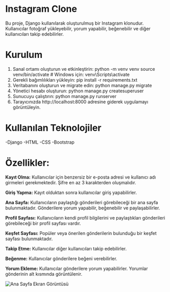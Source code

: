 # Instagram Clone
Bu proje, Django kullanılarak oluşturulmuş bir Instagram klonudur. Kullanıcılar fotoğraf yükleyebilir, yorum yapabilir, beğenebilir ve diğer kullanıcıları takip edebilirler.

# Kurulum
1. Sanal ortamı oluşturun ve etkinleştirin:
   python -m venv venv
   source venv/bin/activate  # Windows için: venv\Scripts\activate
2. Gerekli bağımlılıkları yükleyin:
   pip install -r requirements.txt
3. Veritabanını oluşturun ve migrate edin:
   python manage.py migrate
4. Yönetici hesabı oluşturun:
   python manage.py createsuperuser
5. Sunucuyu çalıştırın:
   python manage.py runserver
6. Tarayıcınızda http://localhost:8000 adresine giderek uygulamayı görüntüleyin.

# Kullanılan Teknolojiler
-Django
-HTML
-CSS
-Bootstrap

# Özellikler:
**Kayıt Olma:** Kullanıcılar için benzersiz bir e-posta adresi ve kullanıcı adı girmeleri gerekmektedir. Şifre en az 3 karakterden oluşmalıdır.

**Giriş Yapma:** Kayıt olduktan sonra kullanıcılar giriş yapabilirler.

**Ana Sayfa:** Kullanıcıların paylaştığı gönderileri görebileceği bir ana sayfa bulunmaktadır. Gönderilere yorum yapabilir, beğenebilir ve paylaşabilirler.

**Profil Sayfası:** Kullanıcıların kendi profil bilgilerini ve paylaştıkları gönderileri görebileceği bir profil sayfası vardır.

**Keşfet Sayfası:** Popüler veya önerilen gönderilerin bulunduğu bir keşfet sayfası bulunmaktadır.

**Takip Etme:** Kullanıcılar diğer kullanıcıları takip edebilirler.

**Beğenme:** Kullanıcılar gönderilere beğeni verebilirler.

**Yorum Ekleme:** Kullanıcılar gönderilere yorum yapabilirler. Yorumlar gönderinin alt kısmında görüntülenir.



![Ana Sayfa Ekran Görüntüsü](screenshots/screenshot1.png)
